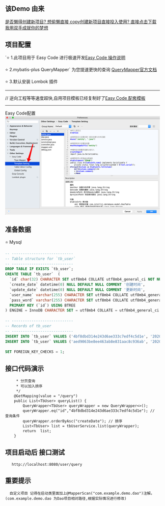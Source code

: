 ## 该Demo 由来

[是否懒得创建新项目? 想偷懒直接 copy创建新项目直接投入使用? 直接点击下载 我用双手成就你的梦想](https://github.com/XiaoZhangClassmate/SpringBoot-Demo)

##  项目配置
`⭐ 1.此项目用于 Easy Code 进行极速开发[Easy Code 操作说明](https://www.jianshu.com/p/e4192d7c6844) 

⭐  2.mybatis-plus  QueryMapper` 为您提速更快的查询 [QueryMapper官方文档](https://mp.baomidou.com/guide/)

⭐  3.默认安装 Lombok 插件

---------- 

 // 逆向工程等等速度超快,自用项目模板已经复制好了[Easy Code 配套模板](https://blog.csdn.net/github_39019743/article/details/106490633)

---------- 

 Easy Code配置   ![image](https://github.com/XiaoZhangClassmate/SpringBoot-Demo/blob/master/src/main/sql/1.png)
  

 


## 准备数据
⭐️ Mysql
```sql
-- ----------------------------
-- Table structure for `tb_user`
-- ----------------------------
DROP TABLE IF EXISTS `tb_user`;
CREATE TABLE `tb_user`  (
  `id` char(32) CHARACTER SET utf8mb4 COLLATE utf8mb4_general_ci NOT NULL,
  `create_date` datetime(0) NULL DEFAULT NULL COMMENT '创建时间',
  `update_date` datetime(0) NULL DEFAULT NULL COMMENT '更新时间',
  `user_name` varchar(255) CHARACTER SET utf8mb4 COLLATE utf8mb4_general_ci NULL DEFAULT NULL COMMENT '账号',
  `pass_word` varchar(255) CHARACTER SET utf8mb4 COLLATE utf8mb4_general_ci NULL DEFAULT NULL COMMENT '密码',
  PRIMARY KEY (`id`) USING BTREE
) ENGINE = InnoDB CHARACTER SET = utf8mb4 COLLATE = utf8mb4_general_ci COMMENT = '用户表' ROW_FORMAT = Compact;

-- ----------------------------
-- Records of tb_user
-- ----------------------------
INSERT INTO `tb_user` VALUES ('4bf8dbd314e243d6ae333c7edf4c5d1e', '2020-06-01 11:49:41', '2020-06-01 11:49:43', 'admin', '123456');
INSERT INTO `tb_user` VALUES ('aed9063be8ee463ab8e831aac8c936ab', '2020-06-01 17:39:52', '2020-06-01 17:39:54', 'test', 'password');

SET FOREIGN_KEY_CHECKS = 1;
```

## 接口代码演示
```/**
     * 分页查询
     * 可以加入排序
     */
    @GetMapping(value = "/query")
    public List<TbUser> queryList() {
        QueryWrapper<TbUser> queryWrapper = new QueryWrapper<>();
        queryWrapper.eq("id","4bf8dbd314e243d6ae333c7edf4c5d1e"); // 查询条件
        queryWrapper.orderByAsc("createDate"); // 排序
        List<TbUser> list = tbUserService.list(queryWrapper);
        return  list;
    }
```

## 项目启动后 接口测试
```
   http://localhost:8080/user/query
```

## 重要提示
```
  自定义项目 记得在启动类里面加上@MapperScan("com.example.demo.dao")注解。(com.example.demo.dao 为Dao项目相对路径,根据实际情况进行修改)
```
